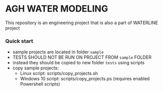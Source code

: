 # AGH WATER MODELING
This repository is an engineering project that is also a part of WATERLINE project

### Quick start
* sample projects are located in folder `sample`
* TESTS SHOULD NOT BE RUN ON PROJECT FROM `sample` FOLDER
* instead they should be copied to new folder `tests` using scripts
* copy sample projects:
    + Linux script: scripts/copy_projects.sh
    + Windows 10 script: scripts/copy_projects.ps (requires enabled Powershell scripts)